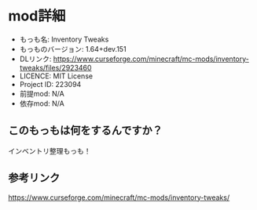 # mod詳細

- もっも名: Inventory Tweaks
- もっものバージョン: 1.64+dev.151
- DLリンク: https://www.curseforge.com/minecraft/mc-mods/inventory-tweaks/files/2923460
- LICENCE: MIT License
- Project ID: 223094
- 前提mod: N/A
- 依存mod: N/A

## このもっもは何をするんですか？
インベントリ整理もっも！

## 参考リンク
https://www.curseforge.com/minecraft/mc-mods/inventory-tweaks/
